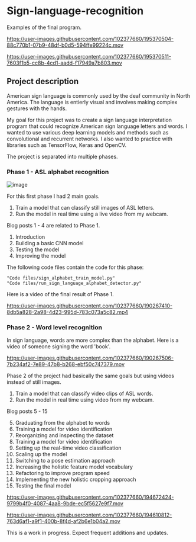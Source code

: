 # Sign-language-recognition

Examples of the final program.


https://user-images.githubusercontent.com/102377660/195370504-88c770b1-07b9-48df-b0d5-594ffe99224c.mov




https://user-images.githubusercontent.com/102377660/195370511-7603f1b5-cc8b-4cd1-aadd-f17949a7b803.mov


## Project description

American sign language is commonly used by the deaf community in North America. The language is entierly visual and involves making complex gestures with the hands. 

My goal for this project was to create a sign language interpretation program that could recognize American sign language letters and words.
I wanted to use various deep learning models and methods such as convolutional and recurrent networks. I also wanted to practice with libraries such as TensorFlow, Keras and OpenCV.

The project is separated into multiple phases. 

### Phase 1 - ASL alphabet recognition

![image](https://user-images.githubusercontent.com/102377660/188241142-5a4b53ac-6798-4414-ba48-04d25f66d2d6.png)

For this first phase I had 2 main goals. 

1. Train a model that can classify still images of ASL letters. 
2. Run the model in real time using a live video from my webcam.

Blog posts 1 - 4 are related to Phase 1. 


1. Introduction
2. Building a basic CNN model
3. Testing the model
4. Improving the model


The following code files contain the code for this phase:

```
"Code files/sign_alphabet_train_model.py"
"Code files/run_sign_language_alphabet_detector.py"
```

Here is a video of the final result of Phase 1.


https://user-images.githubusercontent.com/102377660/190267410-8db5a828-2a98-4d23-995d-783c073a5c82.mp4


### Phase 2 - Word level recognition

In sign language, words are more complex than the alphabet. Here is a video of someone signing the word 'book'.

https://user-images.githubusercontent.com/102377660/190267506-7b234af2-7e89-47b8-b268-ebf50c747379.mov


Phase 2 of the project had basically the same goals but using videos instead of still images.

1. Train a model that can classify video clips of ASL words. 
2. Run the model in real time using video from my webcam. 


Blog posts 5 - 15

5. Graduating from the alphabet to words
6. Training a model for video identification
7. Reorganizing and inspecting the dataset
6. Training a model for video identification
9. Setting up the real-time video classification
10. Scaling up the model
11. Switching to a pose estimation approach
12. Increasing the holistic feature model vocabulary
13. Refactoring to improve program speed
14. Implementing the new holistic cropping approach
15. Testing the final model


https://user-images.githubusercontent.com/102377660/194672424-9799b4f0-4087-4aa8-9bde-ec5f5627e9f7.mov




https://user-images.githubusercontent.com/102377660/194610812-763d6af1-a9f1-400b-8f4d-af2b6e1b04a2.mov



This is a work in progress. Expect frequent additions and updates.
